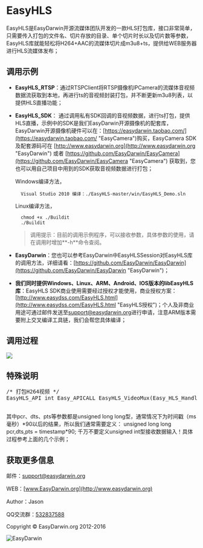 # EasyHLS #

EasyHLS是EasyDarwin开源流媒体团队开发的一款HLS打包库，接口非常简单，只需要传入打包的文件名、切片存放的目录、单个切片时长以及切片数等参数，EasyHLS库就能轻松将H264+AAC的流媒体切片成m3u8+ts，提供给WEB服务器进行HLS流媒体发布；

## 调用示例 ##

- **EasyHLS_RTSP**：通过RTSPClient将RTSP摄像机IPCamera的流媒体音视频数据流获取到本地，再进行ts的音视频封装打包，并不断更新m3u8列表，以提供HLS直播功能；

- **EasyHLS_SDK**： 通过调用私有SDK回调的音视频数据，进行ts打包，提供HLS直播，示例中的SDK是我们EasyDarwin开源摄像机的配套库，EasyDarwin开源摄像机硬件可以在：[https://easydarwin.taobao.com/](https://easydarwin.taobao.com/ "EasyCamera")购买，EasyCamera SDK及配套源码可在 [http://www.easydarwin.org](http://www.easydarwin.org "EasyDarwin") 或者 [https://github.com/EasyDarwin/EasyCamera](https://github.com/EasyDarwin/EasyCamera "EasyCamera") 获取到，您也可以用自己项目中用到的SDK获取音视频数据进行打包；


	Windows编译方法，

    	Visual Studio 2010 编译：./EasyHLS-master/win/EasyHLS_Demo.sln

	Linux编译方法，
		
		chmod +x ./Buildit
		./Buildit
	> 调用提示：目前的调用示例程序，可以接收参数，具体参数的使用，请在调用时增加**-h**命令查阅。

- **EasyDarwin**：您也可以参考EasyDarwin中EasyHLSSession对EasyHLS库的调用方法，详细请看：[https://github.com/EasyDarwin/EasyDarwin](https://github.com/EasyDarwin/EasyDarwin "EasyDarwin")；

- **我们同时提供Windows、Linux、ARM、Android、IOS版本的libEasyHLS库**：EasyHLS SDK商业使用需要经过授权才能使用，商业授权方案： [http://www.easydss.com/EasyHLS.html](http://www.easydss.com/EasyHLS.html "EasyHLS授权")；个人及非商业用途可通过邮件发送至[support@easydarwin.org](mailto:support@easydarwin.org "EasyDarwin support mail")进行申请，注意ARM版本需要附上交叉编译工具链，我们会帮您具体编译；


## 调用过程 ##
![](http://www.easydarwin.org/skin/easydarwin/images/easyhls20160328.png)


## 特殊说明 ##
<pre>
/* 打包H264视频 */
EasyHLS_API int Easy_APICALL EasyHLS_VideoMux(Easy_HLS_Handle handle, unsigned int uiFrameType, unsigned char *data, int dataLength, unsigned long long pcr, unsigned long long pts, unsigned long long dts);
	
</pre>
其中pcr、dts、pts等参数都是unsigned long long型，通常情况下为时间戳（ms毫秒）\*90以后的结果，所以我们通常需要定义：
unsigned long long pcr,dts,pts = timestamp\*90; 千万不要定义unsigned int型接收数据输入！具体过程参考上面的几个示例；


## 获取更多信息 ##

邮件：[support@easydarwin.org](mailto:support@easydarwin.org) 

WEB：[www.EasyDarwin.org](http://www.easydarwin.org)

Author：Jason

QQ交流群：[532837588](http://jq.qq.com/?_wv=1027&k=2Gj52jZ "EasyHLS")

Copyright &copy; EasyDarwin.org 2012-2016

![EasyDarwin](http://www.easydarwin.org/skin/easydarwin/images/wx_qrcode.jpg)